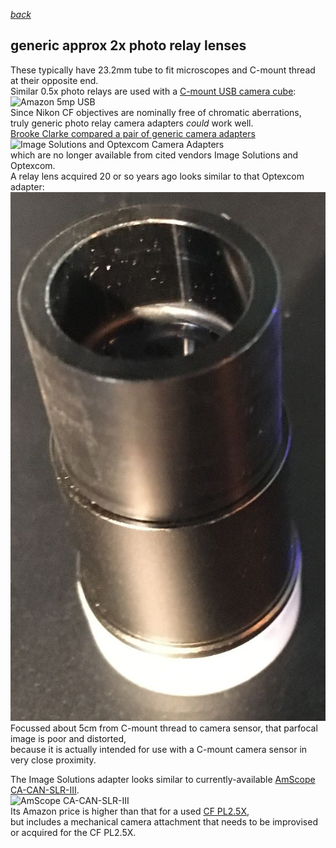  *[back](photo)*
## generic approx 2x photo relay lenses
These typically have 23.2mm tube to fit microscopes and C-mount thread at their opposite end.  
Similar 0.5x photo relays are used with a [C-mount USB camera cube](https://www.amazon.com/dp/B016ODYIEK):  
![Amazon 5mp USB](https://m.media-amazon.com/images/I/61fbzAzzXyL._AC_SL1000_.jpg)  
Since Nikon CF objectives are nominally free of chromatic aberrations,  
truly generic photo relay camera adapters *could* work well.  
[Brooke Clarke compared a pair of generic camera adapters](http://www.prc68.com/I/MicroPhotography.html#ISvO)  
![Image Solutions and Optexcom Camera Adapters](http://www.prc68.com/I/Images/RelayInb.jpg)  
which are no longer available from cited vendors Image Solutions and Optexcom.    
A relay lens acquired 20 or so years ago looks similar to that Optexcom adapter:  
![](Images/generic20yr.jpg)  
Focussed about 5cm from C-mount thread to camera sensor,
that parfocal image is poor and distorted,  
because it is actually intended for use with a C-mount camera sensor in very close proximity.  

The Image Solutions adapter looks similar to currently-available [AmScope CA-CAN-SLR-III](https://www.amazon.com/dp/B009OY7YG6).  
![AmScope CA-CAN-SLR-III](https://m.media-amazon.com/images/I/61ZtB9YrKkL._AC_SL1500_.jpg)  
Its Amazon price is higher than that for a used [CF PL2.5X](CFPL2.5X),  
but includes a mechanical camera attachment that needs to be improvised or acquired for the CF PL2.5X.  
